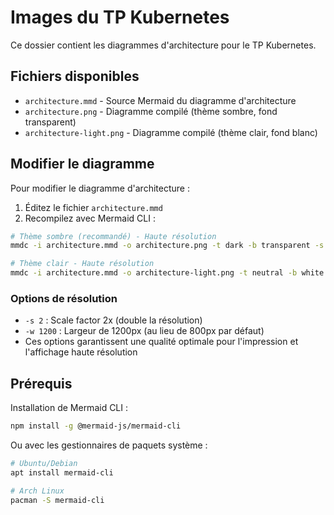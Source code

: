 # Images du TP Kubernetes

Ce dossier contient les diagrammes d'architecture pour le TP Kubernetes.

## Fichiers disponibles

- `architecture.mmd` - Source Mermaid du diagramme d'architecture
- `architecture.png` - Diagramme compilé (thème sombre, fond transparent)
- `architecture-light.png` - Diagramme compilé (thème clair, fond blanc)

## Modifier le diagramme

Pour modifier le diagramme d'architecture :

1. Éditez le fichier `architecture.mmd`
2. Recompilez avec Mermaid CLI :

```bash
# Thème sombre (recommandé) - Haute résolution
mmdc -i architecture.mmd -o architecture.png -t dark -b transparent -s 2 -w 1200

# Thème clair - Haute résolution
mmdc -i architecture.mmd -o architecture-light.png -t neutral -b white -s 2 -w 1200
```

### Options de résolution

- `-s 2` : Scale factor 2x (double la résolution)
- `-w 1200` : Largeur de 1200px (au lieu de 800px par défaut)
- Ces options garantissent une qualité optimale pour l'impression et l'affichage haute résolution

## Prérequis

Installation de Mermaid CLI :

```bash
npm install -g @mermaid-js/mermaid-cli
```

Ou avec les gestionnaires de paquets système :

```bash
# Ubuntu/Debian
apt install mermaid-cli

# Arch Linux
pacman -S mermaid-cli
```